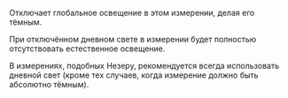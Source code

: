Отключает глобальное освещение в этом измерении, делая его тёмным.

При отключённом дневном свете в измерении будет полностью отсутствовать естественное освещение.

В измерениях, подобных Незеру, рекомендуется всегда использовать дневной свет (кроме тех случаев, когда измерение должно
быть абсолютно тёмным).